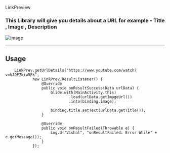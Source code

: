 LinkPreview
### This Library will give you details about a URL for example - Title , Image , Description

![image](https://user-images.githubusercontent.com/82146140/141681373-f083e3bf-56f5-443c-ab97-3c2f62f3cd10.png)



*******************

## Usage
        LinkPrev.getUrlDetails("https://www.youtube.com/watch?v=kJQP7kiw5Fk",
                new LinkPrev.ResultListener() {
                    @Override
                    public void onResultSuccess(Data urlData) {
                        Glide.with(MainActivity.this)
                                .load(urlData.getImageUrl())
                                .into(binding.image);

                        binding.title.setText(urlData.getTitle());
                    }

                    @Override
                    public void onResultFailed(Throwable e) {
                        Log.d("Vishal", "onResultFailed: Error While" + e.getMessage());
                    }
                });

